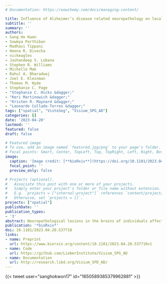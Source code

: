 ```yaml
---
# Documentation: https://wowchemy.com/docs/managing-content/

title: Influence of Alzheimer’s disease related neuropathology on local microenvironment gene expression in the human inferior temporal cortex
subtitle: ''
summary: ''
authors:
- Sang Ho Kwon
- Sowmya Parthiban
- Madhavi Tippani
- Heena R. Divecha
- nickeagles
- Jashandeep S. Lobana
- Stephen R. Williams
- Michelle Mak
- Rahul A. Bharadwaj
- Joel E. Kleinman
- Thomas M. Hyde
- Stephanie C. Page
- "Stephanie C. Hicks &dagger;"
- "Keri Martinowich &dagger;"
- "Kristen R. Maynard &dagger;"
- "Leonardo Collado-Torres &dagger;"
tags: ["spatial", "VistoSeg", "Visium_SPG_AD"]
categories: []
date: '2023-04-20'
lastmod: ''
featured: false
draft: false

# Featured image
# To use, add an image named `featured.jpg/png` to your page's folder.
# Focal points: Smart, Center, TopLeft, Top, TopRight, Left, Right, BottomLeft, Bottom, BottomRight.
image:
  caption: 'Image credit: [**bioRxiv**](https://doi.org/10.1101/2023.04.20.537710)'
  focal_point: ''
  preview_only: false

# Projects (optional).
#   Associate this post with one or more of your projects.
#   Simply enter your project's folder or file name without extension.
#   E.g. `projects = ["internal-project"]` references `content/project/deep-learning/index.md`.
#   Otherwise, set `projects = []`.
projects: ["spatial"]
publishDate: ''
publication_types:
- '3'
abstract: Neuropathological lesions in the brains of individuals affected with neurodegenerative disorders are hypothesized to trigger molecular and cellular processes that disturb homeostasis of local microenvironments. Here, we applied the 10x Genomics Visium Spatial Proteogenomics (Visium-SPG) platform, which measures spatial gene expression coupled with immunofluorescence protein co-detection, in post-mortem human brain tissue from individuals with late-stage Alzheimer’s disease (AD) to investigate changes in spatial gene expression with respect to amyloid-β (Aβ) and hyperphosphorylated tau (pTau) pathology. We identified Aβ-associated transcriptomic signatures in the human inferior temporal cortex (ITC) during late-stage AD, which we further investigated at cellular resolution with combined immunofluorescence and single molecule fluorescent in situ hybridization (smFISH) co-detection technology. We present a workflow for analysis of Visium-SPG data and demonstrate the power of multi-omic profiling to identify spatially-localized changes in molecular dynamics that are linked to pathology in human brain disease. We provide the scientific community with web-based, interactive resources to access the datasets of the spatially resolved AD-related transcriptomes at https://research.libd.org/Visium_SPG_AD/.
publication: '*bioRxiv*'
doi: 10.1101/2023.04.20.537710
links:
- name: Preprint
  url: https://www.biorxiv.org/content/10.1101/2023.04.20.537710v1
- name: Code
  url: https://github.com/LieberInstitute/Visium_SPG_AD
- name: Documentation
  url: http://research.libd.org/Visium_SPD_AD/
---
```


{{< tweet user="sanghokwon17" id="1650589385379962881" >}}
